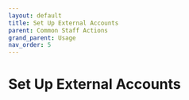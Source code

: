 ```yaml
---
layout: default
title: Set Up External Accounts
parent: Common Staff Actions
grand_parent: Usage
nav_order: 5
---
```


# Set Up External Accounts 